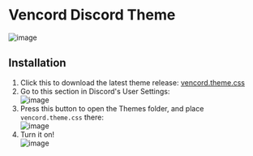 # Vencord Discord Theme
![image](https://github.com/Synqat/vencord-theme/assets/29748817/998e357a-dd1b-4335-bdd0-ee6acb9f042c)

## Installation
1. Click this to download the latest theme release: [vencord.theme.css](https://github.com/Synqat/vencord-theme/releases/download/main/vencord.theme.css)
2. Go to this section in Discord's User Settings: <br/>
   ![image](https://github.com/Synqat/vencord-theme/assets/29748817/f56ede7c-8f15-44c2-87e7-ebcb492b655e)
3. Press this button to open the Themes folder, and place `vencord.theme.css` there: <br/>
   ![image](https://github.com/Synqat/vencord-theme/assets/29748817/80b5b869-4dca-4c0b-b921-16ac2c0d0d03)
4. Turn it on! <br/>
   ![image](https://github.com/Synqat/vencord-theme/assets/29748817/9ff9e6f5-d5c9-4494-98c9-4405cb57996a)
